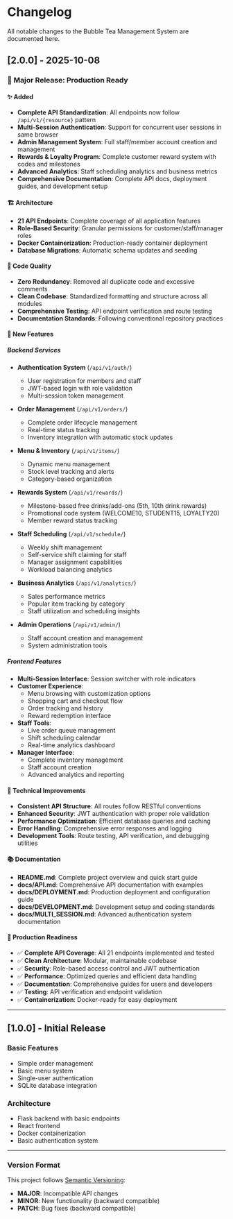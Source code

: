 # Changelog

All notable changes to the Bubble Tea Management System are documented here.

## [2.0.0] - 2025-10-08

### 🎉 Major Release: Production Ready

#### ✨ Added
- **Complete API Standardization**: All endpoints now follow `/api/v1/{resource}` pattern
- **Multi-Session Authentication**: Support for concurrent user sessions in same browser
- **Admin Management System**: Full staff/member account creation and management
- **Rewards & Loyalty Program**: Complete customer reward system with codes and milestones
- **Advanced Analytics**: Staff scheduling analytics and business metrics
- **Comprehensive Documentation**: Complete API docs, deployment guides, and development setup

#### 🏗️ Architecture
- **21 API Endpoints**: Complete coverage of all application features
- **Role-Based Security**: Granular permissions for customer/staff/manager roles
- **Docker Containerization**: Production-ready container deployment
- **Database Migrations**: Automatic schema updates and seeding

#### 🧹 Code Quality
- **Zero Redundancy**: Removed all duplicate code and excessive comments  
- **Clean Codebase**: Standardized formatting and structure across all modules
- **Comprehensive Testing**: API endpoint verification and route testing
- **Documentation Standards**: Following conventional repository practices

#### 🎯 New Features

##### Backend Services
- **Authentication System** (`/api/v1/auth/`)
  - User registration for members and staff
  - JWT-based login with role validation
  - Multi-session token management

- **Order Management** (`/api/v1/orders/`)
  - Complete order lifecycle management
  - Real-time status tracking
  - Inventory integration with automatic stock updates

- **Menu & Inventory** (`/api/v1/items/`)
  - Dynamic menu management
  - Stock level tracking and alerts
  - Category-based organization

- **Rewards System** (`/api/v1/rewards/`)
  - Milestone-based free drinks/add-ons (5th, 10th drink rewards)
  - Promotional code system (WELCOME10, STUDENT15, LOYALTY20)
  - Member reward status tracking

- **Staff Scheduling** (`/api/v1/schedule/`)
  - Weekly shift management
  - Self-service shift claiming for staff
  - Manager assignment capabilities
  - Workload balancing analytics

- **Business Analytics** (`/api/v1/analytics/`)
  - Sales performance metrics
  - Popular item tracking by category
  - Staff utilization and scheduling insights

- **Admin Operations** (`/api/v1/admin/`)
  - Staff account creation and management
  - System administration tools

##### Frontend Features
- **Multi-Session Interface**: Session switcher with role indicators
- **Customer Experience**: 
  - Menu browsing with customization options
  - Shopping cart and checkout flow
  - Order tracking and history
  - Reward redemption interface
- **Staff Tools**:
  - Live order queue management
  - Shift scheduling calendar
  - Real-time analytics dashboard
- **Manager Interface**:
  - Complete inventory management
  - Staff account creation
  - Advanced analytics and reporting

#### 🔧 Technical Improvements
- **Consistent API Structure**: All routes follow RESTful conventions
- **Enhanced Security**: JWT authentication with proper role validation
- **Performance Optimization**: Efficient database queries and caching
- **Error Handling**: Comprehensive error responses and logging
- **Development Tools**: Route testing, API verification, and debugging utilities

#### 📚 Documentation
- **README.md**: Complete project overview and quick start guide
- **docs/API.md**: Comprehensive API documentation with examples
- **docs/DEPLOYMENT.md**: Production deployment and configuration guide  
- **docs/DEVELOPMENT.md**: Development setup and coding standards
- **docs/MULTI_SESSION.md**: Advanced authentication system documentation

#### 🚀 Production Readiness
- ✅ **Complete API Coverage**: All 21 endpoints implemented and tested
- ✅ **Clean Architecture**: Modular, maintainable codebase
- ✅ **Security**: Role-based access control and JWT authentication
- ✅ **Performance**: Optimized queries and efficient data handling
- ✅ **Documentation**: Comprehensive guides for users and developers
- ✅ **Testing**: API verification and endpoint validation
- ✅ **Containerization**: Docker-ready for easy deployment

---

## [1.0.0] - Initial Release

### Basic Features
- Simple order management
- Basic menu system
- Single-user authentication
- SQLite database integration

### Architecture
- Flask backend with basic endpoints
- React frontend
- Docker containerization
- Basic authentication system

---

### Version Format
This project follows [Semantic Versioning](https://semver.org/):
- **MAJOR**: Incompatible API changes
- **MINOR**: New functionality (backward compatible)
- **PATCH**: Bug fixes (backward compatible)